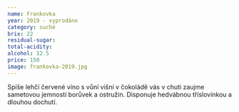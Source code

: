 ```yaml
---
name: Frankovka
year: 2019 - vyprodáno
category: suché
brix: 22
residual-sugar: 
total-acidity: 
alcohol: 12.5
price: 150
image: frankovka-2019.jpg
---
```


Spíše lehčí červené víno s vůní višní v čokoládě vás v chuti zaujme sametovou jemností borůvek a ostružin. Disponuje hedvábnou tříslovinkou a dlouhou dochutí.